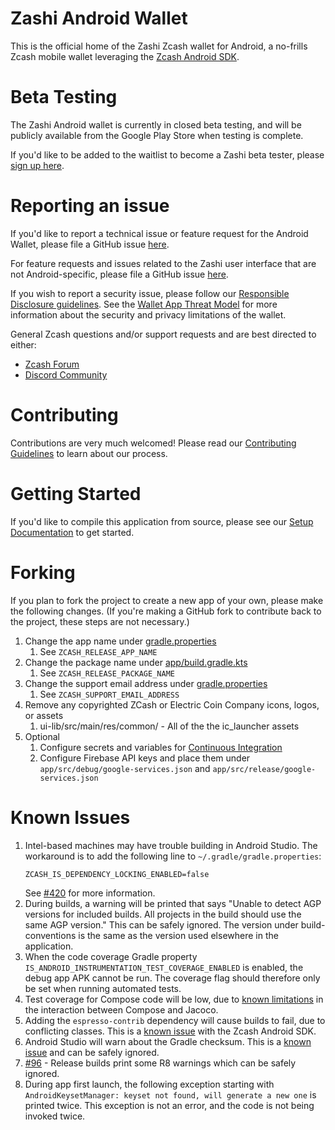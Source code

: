 # Zashi Android Wallet

This is the official home of the Zashi Zcash wallet for Android, a no-frills
Zcash mobile wallet leveraging the [Zcash Android SDK](https://github.com/Electric-Coin-Company/zcash-android-wallet-sdk).  

# Beta Testing

The Zashi Android wallet is currently in closed beta testing, and will be
publicly available from the Google Play Store when testing is complete.

If you'd like to be added to the waitlist to become a Zashi beta tester, 
please [sign up here](https://docs.google.com/forms/d/e/1FAIpQLSeQpykeMF8QcxnX5W8ya0pXIf5YPRRpUXD7H1gvbzv_WyASPw/viewform).

# Reporting an issue

If you'd like to report a technical issue or feature request for the Android
Wallet, please file a GitHub issue [here](https://github.com/Electric-Coin-Company/zashi-android/issues/new/choose).

For feature requests and issues related to the Zashi user interface that are
not Android-specific, please file a GitHub issue [here](https://github.com/Electric-Coin-Company/zashi/issues/new/choose).

If you wish to report a security issue, please follow our 
[Responsible Disclosure guidelines](https://github.com/Electric-Coin-Company/zashi/blob/master/responsible_disclosure.md).
See the [Wallet App Threat Model](https://github.com/Electric-Coin-Company/zashi/blob/master/wallet_threat_model.md) 
for more information about the security and privacy limitations of the wallet.

General Zcash questions and/or support requests and are best directed to either:
 * [Zcash Forum](https://forum.zcashcommunity.com/)
 * [Discord Community](https://discord.io/zcash-community)

# Contributing

Contributions are very much welcomed!  Please read our [Contributing Guidelines](docs/CONTRIBUTING.md) to learn about our process.

# Getting Started

If you'd like to compile this application from source, please see our [Setup Documentation](docs/Setup.md) to get started.

# Forking

If you plan to fork the project to create a new app of your own, please make
the following changes.  (If you're making a GitHub fork to contribute back to
the project, these steps are not necessary.)

1. Change the app name under [gradle.properties](gradle.properties)
    1. See `ZCASH_RELEASE_APP_NAME`
1. Change the package name under [app/build.gradle.kts](app/build.gradle.kts)
    1. See `ZCASH_RELEASE_PACKAGE_NAME`
1. Change the support email address under [gradle.properties](gradle.properties)
    1. See `ZCASH_SUPPORT_EMAIL_ADDRESS`
1. Remove any copyrighted ZCash or Electric Coin Company icons, logos, or assets
    1. ui-lib/src/main/res/common/ - All of the the ic_launcher assets
1. Optional
    1. Configure secrets and variables for [Continuous Integration](docs/CI.md)
    1. Configure Firebase API keys and place them under `app/src/debug/google-services.json` and `app/src/release/google-services.json`

# Known Issues

1. Intel-based machines may have trouble building in Android Studio. The
   workaround is to add the following line to `~/.gradle/gradle.properties`:
   ~~~
   ZCASH_IS_DEPENDENCY_LOCKING_ENABLED=false
   ~~~
   See [#420](https://github.com/zcash/secant-android-wallet/issues/420) for more
   information.
1. During builds, a warning will be printed that says "Unable to detect AGP
   versions for included builds. All projects in the build should use the same
   AGP version."  This can be safely ignored.  The version under
   build-conventions is the same as the version used elsewhere in the
   application.
1. When the code coverage Gradle property
   `IS_ANDROID_INSTRUMENTATION_TEST_COVERAGE_ENABLED` is enabled, the debug app
   APK cannot be run.  The coverage flag should therefore only be set when
   running automated tests.
1. Test coverage for Compose code will be low, due to [known limitations](https://github.com/jacoco/jacoco/issues/1208) in the interaction between Compose and Jacoco.
1. Adding the `espresso-contrib` dependency will cause builds to fail, due to conflicting classes.  This is a [known issue](https://github.com/zcash/zcash-android-wallet-sdk/issues/306) with the Zcash Android SDK.
1. Android Studio will warn about the Gradle checksum.  This is a [known issue](https://github.com/gradle/gradle/issues/9361) and can be safely ignored.
1. [#96](https://github.com/zcash/secant-android-wallet/issues/96) - Release builds print some R8 warnings which can be safely ignored.
1. During app first launch, the following exception starting with `AndroidKeysetManager: keyset not found, will generate a new one` is printed twice.  This exception is not an error, and the code is not being invoked twice.
